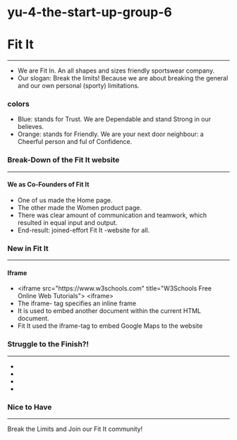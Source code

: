# yu-4-the-start-up-group-6
<!DOCTYPE html>
<html>
<body>

<h1>Fit It</h1>
<hr>
<ul>
<li>We are Fit In. An all shapes and sizes friendly sportswear company.</li>

<li>Our slogan: Break the limits! Because we are about breaking the general and our own personal (sporty) limitations.</li>
</ul>

<h3>colors</h3>
<ul>
<li>Blue: stands for Trust. We are Dependable and stand Strong in our believes.</li>

<li>Orange: stands for Friendly. We are your next door neighbour: a Cheerful person and ful of Confidence.</li>
</ul>

<h3>Break-Down of the Fit It website</h3>
<hr>
<h4>We as Co-Founders of Fit It</h4>
<ul>
<li>One of us made the Home page.</li>
<li>The other made the Women product page.</li>
<li>There was clear amount of communication and teamwork, which resulted in equal input and output.</li>
<li>End-result: joined-effort Fit It -website for all.</li>
</ul>

<h3>New in Fit It</h3>
<hr>
<h4>Iframe</h4>

<ul>
<li>&lt;iframe src="https://www.w3schools.com" title="W3Schools Free Online Web Tutorials"&gt;
&lt;iframe&gt;</li>
<li>The iframe- tag specifies an inline frame</li>
<li>It is used to embed another document within the current HTML document.</li>
<li>Fit It used the iframe-tag to embed Google Maps to the website</li>
</ul>

<h3>Struggle to the Finish?!</h3>
<hr>
<ul>
<li></li>
<li></li>
<li></li>
<li></li>
</ul>

<h3>Nice to Have</h3>
<hr>
<p>Break the Limits and Join our Fit It community!</p>
</body>
</html>